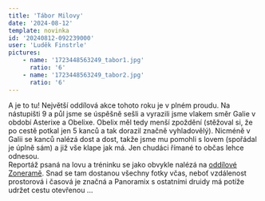 ```yaml
---
title: 'Tábor Milovy'
date: '2024-08-12'
template: novinka
id: '20240812-092239000'
user: 'Luděk Finstrle'
pictures:
    - name: '1723448563249_tabor1.jpg'
      ratio: '6'
    - name: '1723448563249_tabor2.jpg'
      ratio: '6'
---
```

A je to tu! Největší oddílová akce tohoto roku je v plném proudu. Na nástupišti 9 a půl jsme se úspěšně sešli a vyrazili jsme vlakem směr Galie v období Asterixe a Obelixe. Obelix měl tedy menší zpoždění (stěžoval si, že po cestě potkal jen 5 kanců a tak dorazil značně vyhladovělý). Nicméně v Galii se kanců nalézá dost a dost, takže jsme mu pomohli s lovem (spořádal je úplně sám) a již vše klape jak má. Jen chudáci římané to občas lehce odnesou.  
Reportáž psaná na lovu a tréninku se jako obvykle nalézá na [oddílové Zoneramě](https://eu.zonerama.com/SKBrnoZabovresky/1311431). Snad se tam dostanou všechny fotky včas, neboť vzdálenost prostorová i časová je značná a Panoramix s ostatními druidy má potíže udržet cestu otevřenou ...
